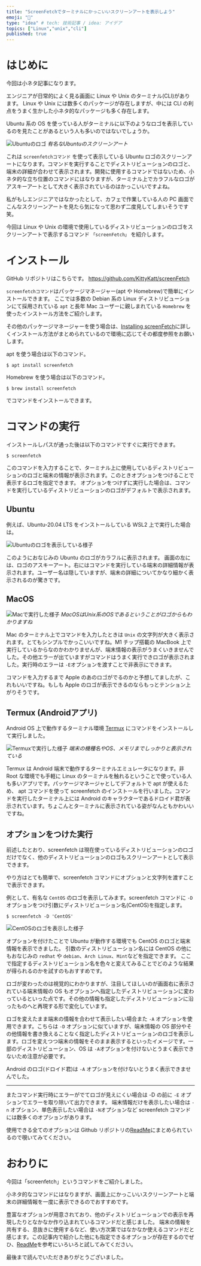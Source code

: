 ```yaml
---
title: "ScreenFetchでターミナルにかっこいいスクリーンアートを表示しよう"
emoji: "🌈"
type: "idea" # tech: 技術記事 / idea: アイデア
topics: ["Linux","unix","cli"]
published: true
---
```


# はじめに

今回は小ネタ記事になります。

エンジニアが日常的によく見る画面に Linux や Unix のターミナル(CLI)があります。
Linux や Unix には数多くのパッケージが存在しますが、中には CLI の利点をうまく生かした小ネタ的なパッケージも多く存在します。

Ubuntu 系の OS を使っている人がターミナルに以下のようなロゴを表示しているのを見たことがあるという人も多いのではないでしょうか。

![Ubuntuのロゴ](https://storage.googleapis.com/zenn-user-upload/c0ni1jbu3vq81ju8zdz9r35km3jf)
*有名なUbuntuのスクリーンアート*

これは `screenfetchコマンド` を使って表示している Ubuntu ロゴのスクリーンアートになります。コマンドを実行することでディストリビューションのロゴと、端末の詳細が合わせて表示されます。開発に使用するコマンドではないため、小ネタ的な立ち位置のコマンドにはなりますが、ターミナル上でカラフルなロゴがアスキーアートとして大きく表示されているのはかっこいいですよね。

私がもしエンジニアではなかったとして、カフェで作業している人の PC 画面でこんなスクリーンアートを見たら気になって思わず二度見してしまいそうです笑。

今回は Linux や Unix の環境で使用しているディストリビューションのロゴをスクリーンアートで表示するコマンド `「screenFetch」` を紹介します。

# インストール

GitHub リポジトリはこちらです。
https://github.com/KittyKatt/screenFetch

`screenfetchコマンド`はパッケージマネージャー(apt や Homebrew)で簡単にインストールできます。
ここでは多数の Debian 系の Linux ディストリビューションにて採用されている `apt` と長年 Mac ユーザーに親しまれている `Homebrew` を使ったインストール方法をご紹介します。

その他のパッケージマネージャーを使う場合は、[Installing screenFetch](https://github.com/KittyKatt/screenFetch/wiki/Installation)に詳しくインストール方法がまとめられているので環境に応じてその都度参照をお願いします。

apt を使う場合は以下のコマンド。

```shell:apt
$ apt install screenfetch
```

Homebrew を使う場合は以下のコマンド。

```shell:Homebrew
$ brew install screenfetch
```

でコマンドをインストールできます。

# コマンドの実行

インストールしパスが通った後は以下のコマンドですぐに実行できます。

```shell
$ screenfetch
```

このコマンドを入力することで、ターミナル上に使用しているディストリビューションのロゴと端末の情報が表示されます。このときオプションをつけることで表示するロゴを指定できます。
オプションをつけずに実行した場合は、コマンドを実行しているディストリビューションのロゴがデフォルトで表示されます。

## Ubuntu

例えば、Ubuntu-20.04 LTS をインストールしている WSL2 上で実行した場合は。

![Ubuntuのロゴを表示している様子](https://storage.googleapis.com/zenn-user-upload/qc95d5ddo5vqkqm2cjur5hqji1jz)

このようにおなじみの Ubuntu のロゴがカラフルに表示されます。
画面の左には、ロゴのアスキーアート。右にはコマンドを実行している端末の詳細情報が表示されます。ユーザー名は隠していますが、端末の詳細についてかなり細かく表示されるのが驚きです。

## MacOS

![Macで実行した様子](https://storage.googleapis.com/zenn-user-upload/hxuxn19bii0krdru2nso6ojnreqs)
*MacOSはUnix系のOSであるということがロゴからもわかりますね*

Mac のターミナル上でコマンドを入力したときは `Unix` の文字列が大きく表示されます。とてもシンプルでかっこいいですね。M1 チップ搭載の MacBook 上で実行しているからなのかわかりませんが、端末情報の表示がうまくいきませんでした。その他エラーが出ていますがコマンドはうまく実行できロゴが表示されました。実行時のエラーは `-E`オプションを渡すことで非表示にできます。

コマンドを入力するまで Apple のあのロゴがでるのかと予想してましたが、これもいいですね。もしも Apple のロゴが表示できるのならもっとテンション上がりそうです。

## Termux (Androidアプリ)

Android OS 上で動作するターミナル環境 [Termux](https://play.google.com/store/apps/details?id=com.termux&hl=ja&gl=US) にコマンドをインストールして実行しました。

![Termuxで実行した様子](https://storage.googleapis.com/zenn-user-upload/ggvorr9quy47xh8ljnqwpzucq3cc)
*端末の機種名やOS、メモリまでしっかりと表示されている*

Termux は Android 端末で動作するターミナルエミュレータになります。非 Root な環境でも手軽に Linux のターミナルを触れるということで使っている人も多いアプリです。パッケージマネージャとしてデフォルトで apt が使えるため、 apt コマンドを使って screenfetch のインストールを行いました。コマンドを実行したターミナル上には Android のキャラクターであるドロイド君が表示されています。ちょこんとターミナルに表示されている姿がなんともかわいいですね。

## オプションをつけた実行

前述したとおり、screenfetch は現在使っているディストリビューションのロゴだけでなく、他のディストリビューションのロゴもスクリーンアートとして表示できます。

やり方はとても簡単で、screenfetch コマンドにオプションと文字列を渡すことで表示できます。

例として、有名な `CentOS` のロゴを表示してみます。screenfetch コマンドに `-D` オプションをつけ引数にディストリビューション名(CentOS)を指定します。

```shell
$ screenfetch -D 'CentOS'
```

![CentOSのロゴを表示した様子](https://storage.googleapis.com/zenn-user-upload/kzeamubg5rhtesr2fdhtl2thujaz)

オプションを付けたことで Ubuntu が動作する環境でも CentOS のロゴと端末情報を表示できました。
引数のディストリビューション名には CentOS の他にもおなじみの `redhat` や `debian`、`Arch Linux`、`Mint`などを指定できます。
ここで指定するディストリビューション名を色々と変えてみることでどのような結果が得られるのかを試すのもおすすめです。

ロゴが変わったのは視覚的にわかりますが、注目してほしいのが画面右に表示されている端末情報の OS もオプションへ指定したディストリビューションに変わっているといった点です。その他の情報も指定したディストリビューションに沿ったものへと再現する形で変化しています。

ロゴを変えたまま端末の情報を合わせて表示したい場合また `-A` オプションを使用できます。こちらは `-D` オプションに似ていますが、端末情報の OS 部分やその他情報を書き換えることなく指定したディストリビューションのロゴを表示します。ロゴを変えつつ端末の情報をそのまま表示するといったイメージです。一部のディストリビューション、OS は `-A`オプションを付けないとうまく表示できないため注意が必要です。

Android のロゴ(ドロイド君)は `-A` オプションを付けないとうまく表示できませんでした。

---

またコマンド実行時にエラーがでてロゴが見えにくい場合は -D の前に `-E` オプションでエラーを取り除いて出力できます。
端末情報だけを表示したい場合は `-n` オプション、単色表示したい場合は `-N`オプションなど screenfetch コマンドには数多くのオプションがあります。

使用できる全てのオプションは Github リポジトリの[ReadMe](https://github.com/KittyKatt/screenFetch#running-screenfetch)にまとめられているので覗いてみてください。

# おわりに

今回は「screenfetch」というコマンドをご紹介しました。

小ネタ的なコマンドにはなりますが、画面上にかっこいいスクリーンアートと端末の詳細情報を一度に表示できるのでおすすめです。

豊富なオプションが用意されており、他のディストリビューションでの表示を再現したりとなかなか作り込まれているコマンドだと感じました。
端末の情報を共有する、息抜きに使用するなど、使い方次第ではなかなか使えるコマンドだと感じます。この記事内で紹介した他にも指定できるオプションが存在するのでぜひ、[ReadMe](https://github.com/KittyKatt/screenFetch#running-screenfetch)を参考にいろいろと試してみてください。

最後まで読んでいただきありがとうございました。